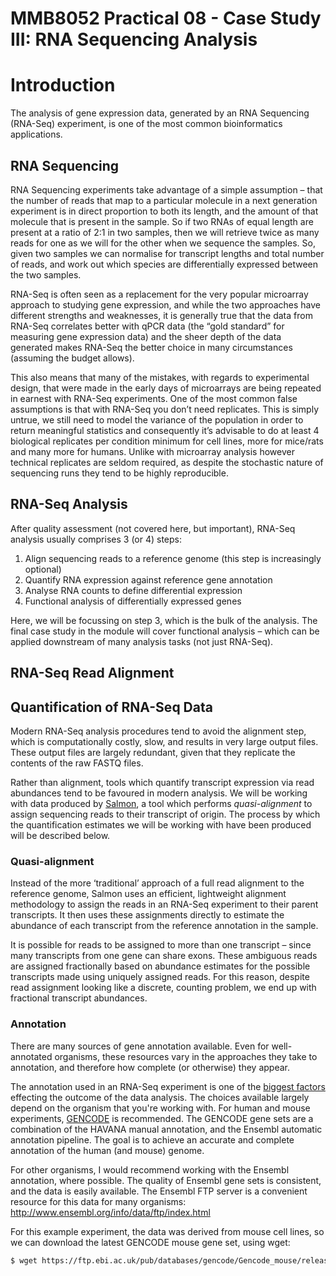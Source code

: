 # MMB8052 Practical 08 - Case Study III: RNA Sequencing Analysis

# Introduction

The analysis of gene expression data, generated by an RNA Sequencing (RNA-Seq) experiment, is one of the most common bioinformatics applications. 

## RNA Sequencing

RNA Sequencing experiments take advantage of a simple assumption – that the number of reads that map to a particular molecule in a next generation experiment is in direct proportion to both its length, and the amount of that molecule that is present in the sample. So if two RNAs of equal length are present at a ratio of 2:1 in two samples, then we will retrieve twice as many reads for one as we will for the other when we sequence the samples. So, given two samples we can normalise for transcript lengths and total number of reads, and work out which species are differentially expressed between the two samples.

RNA-Seq is often seen as a replacement for the very popular microarray approach to studying gene expression, and while the two approaches have different strengths and weaknesses, it is generally true that the data from RNA-Seq correlates better with qPCR data (the “gold standard” for measuring gene expression data) and the sheer depth of the data generated makes RNA-Seq the better choice in many circumstances (assuming the budget allows).

This also means that many of the mistakes, with regards to experimental design, that were made in the early days of microarrays are being repeated in earnest with RNA-Seq experiments. One of the most common false assumptions is that with RNA-Seq you don’t need replicates. This is simply untrue, we still need to model the variance of the population in order to return meaningful statistics and consequently it’s advisable to do at least 4 biological replicates per condition minimum for cell lines, more for mice/rats and many more for humans. Unlike with microarray analysis however technical replicates are seldom required, as despite the stochastic nature of sequencing runs they tend to be highly reproducible.

## RNA-Seq Analysis

After quality assessment (not covered here, but important), RNA-Seq analysis usually comprises 3 (or 4) steps:

1. Align sequencing reads to a reference genome (this step is increasingly optional)
2. Quantify RNA expression against reference gene annotation
3. Analyse RNA counts to define differential expression
4. Functional analysis of differentially expressed genes

Here, we will be focussing on step 3, which is the bulk of the analysis. The final case study in the module will cover functional analysis – which can be applied downstream of many analysis tasks (not just RNA-Seq).

## RNA-Seq Read Alignment



## Quantification of RNA-Seq Data

Modern RNA-Seq analysis procedures tend to avoid the alignment step, which is computationally costly, slow, and results in very large output files. These output files are largely redundant, given that they replicate the contents of the raw FASTQ files.

Rather than alignment, tools which quantify transcript expression via read abundances tend to be favoured in modern analysis. We will be working with data produced by [Salmon](https://combine-lab.github.io/salmon/), a tool which performs _quasi-alignment_ to assign sequencing reads to their transcript of origin. The process by which the quantification estimates we will be working with have been produced will be described below. 

### Quasi-alignment

Instead of the more ‘traditional’ approach of a full read alignment to the reference genome, Salmon uses an efficient, lightweight alignment methodology to assign the reads in an RNA-Seq experiment to their parent transcripts. It then uses these assignments directly to estimate the abundance of each transcript from the reference annotation in the sample.

It is possible for reads to be assigned to more than one transcript – since many transcripts from one gene can share exons. These ambiguous reads are assigned fractionally based on abundance estimates for the possible transcripts made using uniquely assigned reads. For this reason, despite read assignment looking like a discrete, counting problem, we end up with fractional transcript abundances.

### Annotation

There are many sources of gene annotation available. Even for well-annotated organisms, these resources vary in the approaches they take to annotation, and therefore how complete (or otherwise) they appear.

The annotation used in an RNA-Seq experiment is one of the [biggest factors](https://bmcbioinformatics.biomedcentral.com/articles/10.1186/1471-2105-14-S11-S8) effecting the outcome of the data analysis. The choices available largely depend on the organism that you're working with. For human and mouse experiments, [GENCODE](https://www.gencodegenes.org/) is recommended. The GENCODE gene sets are a combination of the HAVANA manual annotation, and the Ensembl automatic annotation pipeline. The goal is to achieve an accurate and complete annotation of the human (and mouse) genome.

For other organisms, I would recommend working with the Ensembl annotation, where possible. The quality of Ensembl gene sets is consistent, and the data is easily available. The Ensembl FTP server is a convenient resource for this data for many organisms: <http://www.ensembl.org/info/data/ftp/index.html>

For this example experiment, the data was derived from mouse cell lines, so we can download the latest GENCODE mouse gene set, using wget:

```bash 
$ wget https://ftp.ebi.ac.uk/pub/databases/gencode/Gencode_mouse/release_M31/gencode.vM31.transcripts.fa.gz
```
